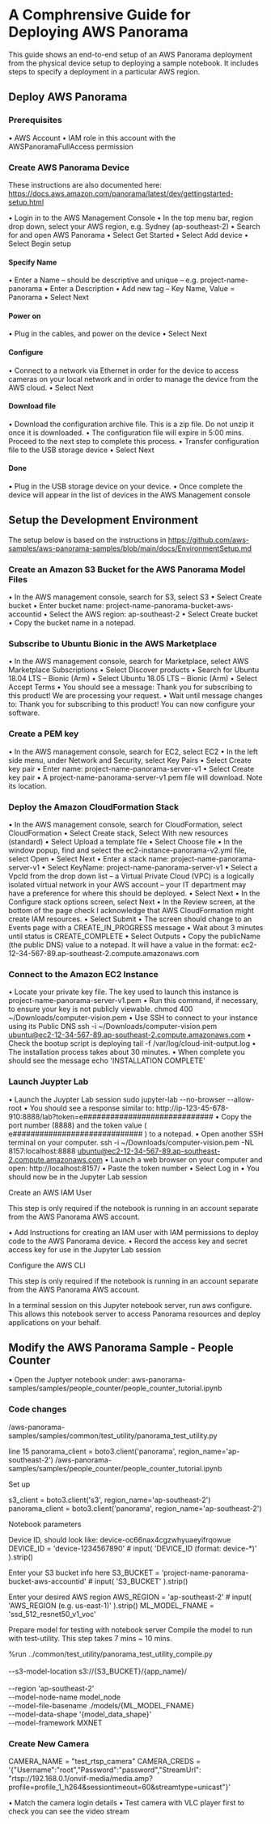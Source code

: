 # A Comphrensive Guide for Deploying AWS Panorama

This guide shows an end-to-end setup of an AWS Panorama deployment from the physical device setup to deploying a sample notebook. It includes steps to specify a deployment in a particular AWS region.

## Deploy AWS Panorama

### Prerequisites
•	AWS Account
•	IAM role in this account with the AWSPanoramaFullAccess permission 

### Create AWS Panorama Device
These instructions are also documented here: https://docs.aws.amazon.com/panorama/latest/dev/gettingstarted-setup.html 

•	Login in to the AWS Management Console
•	In the top menu bar, region drop down, select your AWS region, e.g. Sydney (ap-southeast-2)
•	Search for and open AWS Panorama
•	Select Get Started
•	Select Add device
•	Select Begin setup

#### Specify Name
•	Enter a Name – should be descriptive and unique – e.g. project-name-panorama
•	Enter a Description
•	Add new tag – Key Name, Value = Panorama
•	Select Next

#### Power on
•	Plug in the cables, and power on the device
•	Select Next

#### Configure
•	Connect to a network via Ethernet in order for the device to access cameras on your local network and in order to manage the device from the AWS cloud.
•	Select Next

#### Download file
•	Download the configuration archive file. This is a zip file. Do not unzip it once it is downloaded.
•	The configuration file will expire in 5:00 mins. Proceed to the next step to complete this process.
•	Transfer configuration file to the USB storage device
•	Select Next

#### Done
•	Plug in the USB storage device on your device.
•	Once complete the device will appear in the list of devices in the AWS Management console

## Setup the Development Environment
The setup below is based on the instructions in https://github.com/aws-samples/aws-panorama-samples/blob/main/docs/EnvironmentSetup.md 

### Create an Amazon S3 Bucket for the AWS Panorama Model Files
•	In the AWS management console, search for S3, select S3
•	Select Create bucket
•	Enter bucket name: project-name-panorama-bucket-aws-accountid
•	Select the AWS region: ap-southeast-2
•	Select Create bucket
•	Copy the bucket name in a notepad.

### Subscribe to Ubuntu Bionic in the AWS Marketplace
•	In the AWS management console, search for Marketplace, select AWS Marketplace Subscriptions
•	Select Discover products
•	Search for Ubuntu 18.04 LTS – Bionic (Arm)
•	Select Ubuntu 18.05 LTS – Bionic (Arm)
•	Select Accept Terms
•	You should see a message: Thank you for subscribing to this product! We are processing your request.
•	Wait until message changes to: Thank you for subscribing to this product! You can now configure your software.

### Create a PEM key
•	In the AWS management console, search for EC2, select EC2
•	In the left side menu, under Network and Security, select Key Pairs
•	Select Create key pair
•	Enter name: project-name-panorama-server-v1
•	Select Create key pair
•	A project-name-panorama-server-v1.pem file will download. Note its location.

### Deploy the Amazon CloudFormation Stack
•	In the AWS management console, search for CloudFormation, select CloudFormation
•	Select Create stack, Select With new resources (standard)
•	Select Upload a template file
•	Select Choose file
•	In the window popup, find and select the ec2-instance-panorama-v2.yml file, select Open
•	Select Next
•	Enter a stack name: project-name-panorama-server-v1
•	Select KeyName: project-name-panorama-server-v1
•	Select a VpcId from the drop down list –  a Virtual Private Cloud (VPC) is a logically isolated virtual network in your AWS account – your IT department may have a preference for where this should be deployed.
•	Select Next
•	In the Configure stack options screen, select Next
•	In the Review screen, at the bottom of the page check I acknowledge that AWS CloudFormation might create IAM resources.
•	Select Submit
•	The screen should change to an Events page with a CREATE_IN_PROGRESS message
•	Wait about 3 minutes until status is CREATE_COMPLETE
•	Select Outputs
•	Copy the publicName (the public DNS) value to a notepad. It will have a value in the format:
ec2-12-34-567-89.ap-southeast-2.compute.amazonaws.com 

 ### Connect to the Amazon EC2 Instance
•	Locate your private key file. The key used to launch this instance is project-name-panorama-server-v1.pem
•	Run this command, if necessary, to ensure your key is not publicly viewable.
chmod 400 ~/Downloads/computer-vision.pem
•	Use SSH to connect to your instance using its Public DNS
ssh -i ~/Downloads/computer-vision.pem ubuntu@ec2-12-34-567-89.ap-southeast-2.compute.amazonaws.com
•	Check the bootup script is deploying
tail -f /var/log/cloud-init-output.log
•	The installation process takes about 30 minutes.
•	When complete you should see the message echo 'INSTALLATION COMPLETE'

### Launch Juypter Lab
•	Launch the Juypter Lab session
sudo jupyter-lab --no-browser --allow-root
•	You should see a response similar to:
http://ip-123-45-678-910:8888/lab?token=e#############################
•	Copy the port number (8888) and the token value ( e############################# ) to a notepad.
•	Open another SSH terminal on your computer.
ssh -i ~/Downloads/computer-vision.pem -NL 8157:localhost:8888 ubuntu@ec2-12-34-567-89.ap-southeast-2.compute.amazonaws.com
•	Launch a web browser on your computer and open:
http://localhost:8157/
•	Paste the token number
•	Select Log in
•	You should now be in the Jupyter Lab session



Create an AWS IAM User

This step is only required if the notebook is running in an account separate from the AWS Panorama AWS account.

•	Add Instructions for creating an IAM user with IAM permissions to deploy code to the AWS Panorama device.
•	Record the access key and secret access key for use in the Jupyter Lab session

Configure the AWS CLI

This step is only required if the notebook is running in an account separate from the AWS Panorama AWS account.

In a terminal session on this Jupyter notebook server, run aws configure. This allows this notebook server to access Panorama resources and deploy applications on your behalf.

## Modify the AWS Panorama Sample - People Counter

•	Open the Juptyer notebook under:
aws-panorama-samples/samples/people_counter/people_counter_tutorial.ipynb

### Code changes

/aws-panorama-samples/samples/common/test_utility/panorama_test_utility.py

line 15
panorama_client = boto3.client('panorama', region_name='ap-southeast-2')
/aws-panorama-samples/samples/people_counter/people_counter_tutorial.ipynb

Set up

s3_client = boto3.client('s3', region_name='ap-southeast-2')
panorama_client = boto3.client('panorama', region_name='ap-southeast-2')

Notebook parameters

Device ID, should look like: device-oc66nax4cgzwhyuaeyifrqowue
DEVICE_ID = 'device-1234567890' # input( 'DEVICE_ID (format: device-*)' ).strip()

Enter your S3 bucket info here
S3_BUCKET = ‘project-name-panorama-bucket-aws-accountid' # input( 'S3_BUCKET' ).strip()

Enter your desired AWS region
AWS_REGION = 'ap-southeast-2' # input( 'AWS_REGION (e.g. us-east-1)' ).strip()
ML_MODEL_FNAME = 'ssd_512_resnet50_v1_voc'

Prepare model for testing with notebook server
Compile the model to run with test-utility.
This step takes 7 mins ~ 10 mins.

%run ../common/test_utility/panorama_test_utility_compile.py \
\
--s3-model-location s3://{S3_BUCKET}/{app_name}/ \
\
--region 'ap-southeast-2' \
--model-node-name model_node \
--model-file-basename ./models/{ML_MODEL_FNAME} \
--model-data-shape '{model_data_shape}' \
--model-framework MXNET

### Create New Camera
CAMERA_NAME = "test_rtsp_camera"
CAMERA_CREDS = '{"Username":"root","Password":"password","StreamUrl": "rtsp://192.168.0.1/onvif-media/media.amp?profile=profile_1_h264&sessiontimeout=60&streamtype=unicast"}'

•	Match the camera login details
•	Test camera with VLC player first to check you can see the video stream




